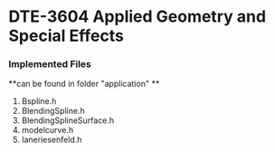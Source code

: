 
<!-- PROJECT SHIELDS -->
<!--
*** I'm using markdown "reference style" links for readability.
*** Reference links are enclosed in brackets [ ] instead of parentheses ( ).
*** See the bottom of this document for the declaration of the reference variables
*** for contributors-url, forks-url, etc. This is an optional, concise syntax you may use.
*** https://www.markdownguide.org/basic-syntax/#reference-style-links
-->

# DTE-3604 Applied Geometry and Special Effects










<!-- GETTING STARTED -->



<!-- Running the Project -->
### Implemented Files 
**can be found in folder "application" **
1) Bspline.h
2) BlendingSpline.h 
3) BlendingSplineSurface.h
4) modelcurve.h
5) laneriesenfeld.h
















